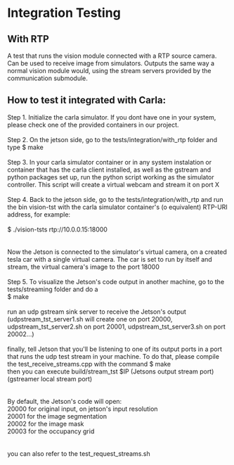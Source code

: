 # Integration Testing

## With RTP 

A test that runs the vision module connected with a RTP source camera. Can be used to receive image from simulators. Outputs the same way a normal vision module would, using the stream servers provided by the communication submodule.

## How to test it integrated with Carla:

Step 1. Initialize the carla simulator. If you dont have one in your system, please check one of the provided containers in our project.
<br/><br/>
Step 2. On the jetson side, go to the tests/integration/with_rtp folder and type $ make
<br/><br/>
Step 3. In your carla simulator container or in any system instalation or container that has the carla client installed, as well as the gstream and python packages set up, run the python script working as the simulator controller. This script will create a virtual webcam and stream it on port X
<br/><br/>
Step 4. Back to the jetson side, go to the tests/integration/with_rtp and run the bin vision-tst with the carla simulator container's (o equivalent) RTP-URI address, for example:
<br/><br/>
$ ./vision-tsts rtp://10.0.0.15:18000<br/>
<br/><br/>
Now the Jetson is connected to the simulator's virtual camera, on a created tesla car with a single virtual camera. The car is set to run by itself and stream, the virtual camera's image to the port 18000
<br/><br/>
Step 5. To visualize the Jetson's code output in another machine, go to the tests/streaming folder and do a<br/> 
$ make
<br/><br/>
run an udp gstream sink server to receive the Jetson's output (udpstream_tst_server1.sh will create one on port 20000, udpstream_tst_server2.sh on port 20001, udpstream_tst_server3.sh on port 20002...) 
<br/><br/>
finally, tell Jetson that you'll be listening to one of its output ports in a port that runs the udp test stream in your machine. To do that, please compile the test_receive_streams.cpp with the command 
$ make<br/>
then you can execute build/stream_tst $IP (Jetsons output stream port) (gstreamer local stream port)<br/>
<br/><br/>
By default, the Jetson's code will open:<br/>
20000 for original input, on jetson's input resolution<br/>
20001 for the image segmentation<br/>
20002 for the image mask<br/>
20003 for the occupancy grid<br/>
<br/><br/>
you can also refer to the test_request_streams.sh<br/>


